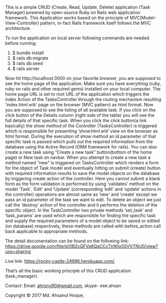 This is a simple CRUD (Create, Read, Update, Delete) application (Task Manager) powered by open-source Ruby on Rails web application framework. This Application works based on the principle of MVC(Model-View-Controller) pattern, in-fact Rails framework itself follows the MVC architecture. 

To run the application on local server following commands are needed before running:

1.	$ bundle install
2.	$ rails db:migrate
3.	$ rails db:seed
4.	$ rails server

Now hit http://localhost:3000 on your favorite browser, you are supposed to see the home page of the application. Make sure you have everything (ruby, ruby on rails and other required gems) installed on your local computer. The home page URL is set to root URL of the application which triggers the index Action of the TasksController through the routing mechanism resulting 'index.html.erb' page on the browser (MVC pattern) as html format. Now you are supposed to see the listing of all available task. If you click on the click button of the Details column (right side of the table) you will see the full details of that specific task. When you click the click button(a link basically) the show method of the Controller (TasksController) is triggered which is responsible for presenting ‘show.html.erb’ view on the browser as html format. During the execution of show method an id parameter of that specific task is passed which pulls out the required information from the database using the Active Record (ORM framework for rails). You can also create a new task using “Create a new task” button(bottom of the home page) or New task on navbar. When you attempt to create a new task a method named “new” is triggered on TasksController which renders a form for the object of Task model and eventually hitting on submit (create) button with required information results to save the model objects on the database by triggering create action of the controller. Here you cannot submit a blank form as the form validation is performed by using ‘validates’ method on the model ‘Task’. ‘Edit’ and ‘Update’ (corresponding ‘edit’ and ‘update’ actions in the controller) operations are almost same as ‘new’ and ‘create’ except we pass an id parameter of the task we want to edit. To delete an object we just call the ‘destroy’ action of the controller and it performs the deletion of the specific object. In the TaskController two private methods ‘set_task’ and ‘task_params’ are used which are responsible for finding the specific task and supply the required parameters of a model object to be saved or edited (on database) respectively, these methods are called with before_action call back applicable to appropriate methods.

The detail documentation can be found on the following link:
https://drive.google.com/file/d/0B2cQFVa6QaCCcTlrN1o0SVVTNU0/view?usp=sharing

Live link: https://rocky-castle-24996.herokuapp.com/

That’s all the basic working principle of this CRUD application (task_manager).

Contact: Email: ahrony90@gmail.com, skype- eee.ahsan

Copyright © 2017 Md. Ahsanul Hoque,
